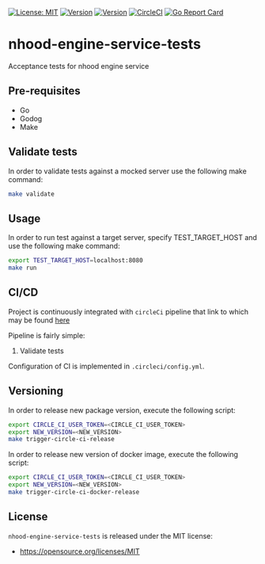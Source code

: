 [![License: MIT](https://img.shields.io/badge/License-MIT-yellow.svg)](https://opensource.org/licenses/MIT)
[![Version](https://img.shields.io/badge/package-v0.0.2-blue.svg?maxAge=2592000)](https://github.com/nhood-org/nhood-engine-service-tests/releases/tag/v0.0.2)
[![Version](https://img.shields.io/badge/docker-v0.0.2-blue.svg?maxAge=2592000)](https://github.com/nhood-org/repository/packages/199509)
[![CircleCI](https://circleci.com/gh/nhood-org/nhood-engine-service-tests.svg?style=shield)](https://circleci.com/gh/nhood-org/nhood-engine-service-tests)
[![Go Report Card](https://goreportcard.com/badge/github.com/nhood-org/nhood-engine-service-tests)](https://goreportcard.com/report/github.com/nhood-org/nhood-engine-service-tests)

# nhood-engine-service-tests

Acceptance tests for nhood engine service

## Pre-requisites

- Go
- Godog
- Make

## Validate tests

In order to validate tests against a mocked server use the following make command:

```bash
make validate
```

## Usage

In order to run test against a target server, specify TEST_TARGET_HOST and use the following make command:

```bash
export TEST_TARGET_HOST=localhost:8080
make run
```

## CI/CD

Project is continuously integrated with `circleCi` pipeline that link to which may be found [here](https://circleci.com/gh/nhood-org/workflows/nhood-engine-service-tests)

Pipeline is fairly simple:

1. Validate tests

Configuration of CI is implemented in `.circleci/config.yml`.

## Versioning

In order to release new package version, execute the following script:

```bash
export CIRCLE_CI_USER_TOKEN=<CIRCLE_CI_USER_TOKEN>
export NEW_VERSION=<NEW_VERSION>
make trigger-circle-ci-release
```

In order to release new version of docker image, execute the following script:

```bash
export CIRCLE_CI_USER_TOKEN=<CIRCLE_CI_USER_TOKEN>
export NEW_VERSION=<NEW_VERSION>
make trigger-circle-ci-docker-release
```

## License

`nhood-engine-service-tests` is released under the MIT license:
- https://opensource.org/licenses/MIT

